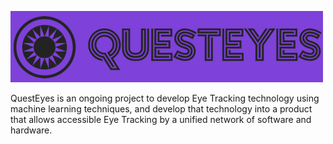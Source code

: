 ![QuestEyes Logo](https://github.com/questeyes/.github/blob/main/QUESTEYESLOGO-PURPLE.png?raw=true)

QuestEyes is an ongoing project to develop Eye Tracking technology using machine learning techniques, and develop that technology into a product that allows accessible Eye Tracking by a unified network of software and hardware.
